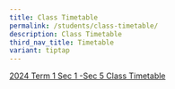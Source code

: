 ```yaml
---
title: Class Timetable
permalink: /students/class-timetable/
description: Class Timetable
third_nav_title: Timetable
variant: tiptap
---
```

<p><a href="/files/Students/Term 1 Timetable/2024_Term_1___Classes__050124.pdf" rel="noopener noreferrer nofollow" target="_blank">2024 Term 1 Sec 1 -Sec 5 Class Timetable</a></p>
